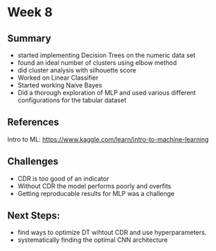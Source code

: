 # Week 8
## Summary
 - started implementing Decision Trees on the numeric data set
 - found an ideal number of clusters using elbow method
 - did cluster analysis with silhouette score
 - Worked on Linear Classifier
 - Started working Naive Bayes
 - Did a thorough exploration of MLP and used various different configurations for the tabular dataset

## References
Intro to ML: https://www.kaggle.com/learn/intro-to-machine-learning

## Challenges
- CDR is too good of an indicator
- Without CDR the model performs poorly and overfits
- Getting reproducable results for MLP was a challenge

## Next Steps:
- find ways to optimize DT wihtout CDR and use hyperparameters.
- systematically finding the optimal CNN architecture
  